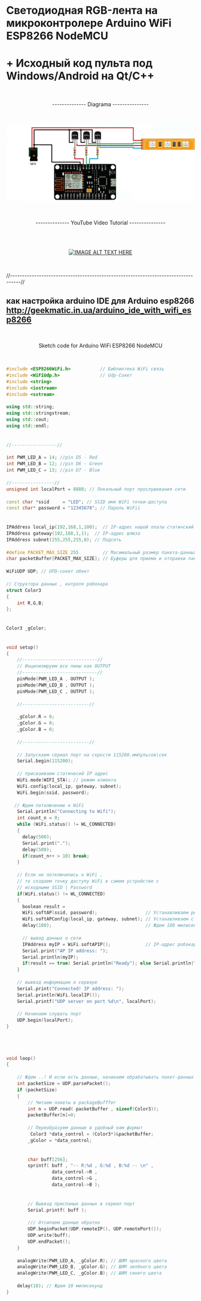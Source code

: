 # Светодиодная RGB-лента на микроконтролере Arduino WiFi ESP8266 NodeMCU
# + Исходный код пульта под Windows/Android на Qt/C++
 <br><p align="center"> --------------  Diagrama  ---------------  </p> </br>
 
![](esp-rgb-diagram.jpg)

 <br><p align="center"> --------------  YouTube Video Tutorial  ---------------  </p> </br>
 <br><p align="center"> [![IMAGE ALT TEXT HERE](https://img.youtube.com/vi/EdEHO1Tbr-g/0.jpg)](https://www.youtube.com/watch?v=EdEHO1Tbr-g)  </p> </br>


//----------------------------------------------------------------------------------//
## как настройка arduino IDE для Arduino esp8266 http://geekmatic.in.ua/arduino_ide_with_wifi_esp8266

 
<br><p align="center">  Sketch code for Arduino WiFi ESP8266 NodeMCU  </p> </br>
```cpp
#include <ESP8266WiFi.h>           // Библиотека WiFi связь 
#include <WiFiUdp.h>               // Udp-Сокет 
#include <string>
#include <iostream>
#include <sstream>

using std::string;
using std::stringstream;
using std::cout;
using std::endl;


//-----------------//

int PWM_LED_A = 14; //pin D5 - Red
int PWM_LED_B = 12; //pin D6 - Green
int PWM_LED_C = 13; //pin D7 - Blue

//----------------//
unsigned int localPort = 8888; // Локальный порт прослушевания сети 

const char *ssid     = "LED"; // SSID имя WiFi точки-доступа 
const char* password = "12345678"; // Пароль WiFii  


IPAddress local_ip(192,168,1,100);  // IP-адрес нашой платы статичский 
IPAddress gateway(192,168,1,1);  // IP-адрес шлюза  
IPAddress subnet(255,255,255,0); // Подсеть 

#define PACKET_MAX_SIZE 255         // Масимальный размер пакета-данных 
char packetBuffer[PACKET_MAX_SIZE]; // Буферы для приема и отправки пакета-данных,

WiFiUDP UDP; // UPD-сокет обект 

// Структора данных , кнтроля робокара 
struct Color3                                                                                
{   
    int R,G,B;
};


Color3 _gColor;


void setup() 
{
    //----------------------------//
    // Инцилизмруем все пины как OUTPUT
    //----------------------------//
    pinMode(PWM_LED_A , OUTPUT );
    pinMode(PWM_LED_B , OUTPUT );
    pinMode(PWM_LED_C , OUTPUT );
  
    //-------------------------//

    _gColor.R = 0;
    _gColor.G = 0;
    _gColor.B = 0;
  
    //-------------------------//
    
    // Запускаем сериал порт на скрости 115200.импульсов\сек 
    Serial.begin(115200);                         
  
    // присваиваем статичесий IP адрес
    WiFi.mode(WIFI_STA); // режим клиента
    WiFi.config(local_ip, gateway, subnet);
    WiFi.begin(ssid, password);
  
   // Ждем потключение к WiFi 
    Serial.println("Connecting to Wifi");
    int count_n = 0;
    while (WiFi.status() != WL_CONNECTED) 
    {   
      delay(500);
      Serial.print(".");
      delay(500);
      if(count_n++ > 10) break;
    }

    // Если не потключились к WiFi , 
    // то создаем точку доступу WiFi в самом устройстве с
    // исходными SSID | Password
    if(WiFi.status() != WL_CONNECTED)
    {
      boolean result =
      WiFi.softAP(ssid, password);                  // Устанавливаем режым точки доступа WiFi
      WiFi.softAPConfig(local_ip, gateway, subnet); // Устанавливаем статические IP-адреса 
      delay(100);                                   // Ждем 100 милисекунд 
  
      // вывод данных о сети 
      IPAddress myIP = WiFi.softAPIP();             // IP-адрес робокара
      Serial.print("AP IP address: ");             
      Serial.println(myIP);
      if(result == true) Serial.println("Ready"); else Serial.println("Failed!");
    }
 
    // выввод информации о сервере    
    Serial.print("Connected! IP address: ");
    Serial.println(WiFi.localIP());
    Serial.printf("UDP server on port %d\n", localPort);
    
    // Начинаем слушать порт 
    UDP.begin(localPort);                      
}




void loop()
{

    // Ждем ..! И если есть данные, начинаем обрабатывать пакет-данных
    int packetSize = UDP.parsePacket();
    if (packetSize) 
    {
        // Читаем пакеты в packageBufffer
        int n = UDP.read( packetBuffer , sizeof(Color3));          
        packetBuffer[n]=0;

        // Переобразуем данные в удобный нам формат 
         Color3 *data_control = (Color3*)&packetBuffer;  
        _gColor = *data_control;
                                  

        char buff[256];
        sprintf( buff , "-- R:%d , G:%d , B:%d -- \n" , 
                 data_control->R ,
                 data_control->G , 
                 data_control->B );

                 
        // Выввод присланых данных в сериал порт 
        Serial.printf( buff );

        /// Отсилаем данные обратно 
        UDP.beginPacket(UDP.remoteIP(), UDP.remotePort());
        UDP.write(buff);
        UDP.endPacket();
    }

    analogWrite(PWM_LED_A, _gColor.R); // ШИМ красного цвета 
    analogWrite(PWM_LED_B, _gColor.G); // ШИМ зелёного цвета 
    analogWrite(PWM_LED_C, _gColor.B); // ШИМ синего цвета 
    
    delay(10); // Ждем 10 милисекунд 
}
```
